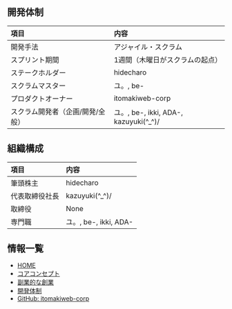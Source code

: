 ## 開発体制

|項目|内容|
|:---|:---|
|開発手法|アジャイル・スクラム|
|スプリント期間|1週間（木曜日がスクラムの起点）|
|ステークホルダー|hidecharo|
|スクラムマスター|ユ。, be-|
|プロダクトオーナー|itomakiweb-corp|
|スクラム開発者（企画/開発/全般）|ユ。, be-, ikki, ADA-, kazuyuki(^\_^)/|


## 組織構成

|項目|内容|
|:---|:---|
|筆頭株主|hidecharo|
|代表取締役社長|kazuyuki(^\_^)/|
|取締役|None|
|専門職|ユ。, be-, ikki, ADA-|


## 情報一覧

- [HOME](https://itomakiweb-corp.github.io/)
- [コアコンセプト](https://itomakiweb-corp.github.io/dev/)
- [副業的な創業](https://itomakiweb-corp.github.io/corp/foundation)
- [開発体制](https://itomakiweb-corp.github.io/dev/structure)
- [GitHub: itomakiweb-corp](https://github.com/itomakiweb-corp/)
